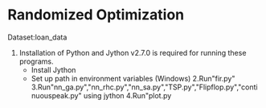 # Randomized Optimization
Dataset:loan_data
1. Installation of Python and Jython v2.7.0 is required for running these programs. 
    - Install Jython
    - Set up path in environment variables (Windows)
2.Run"fir.py"
3.Run"nn_ga.py","nn_rhc.py","nn_sa.py","TSP.py","Flipflop.py","continuouspeak.py" using jython
4.Run"plot.py
